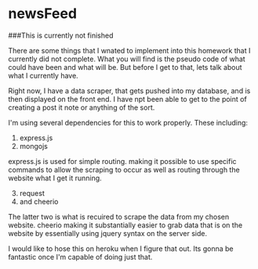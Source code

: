 # newsFeed

###This is currently not finished 

There are some things that I wnated to implement into this homework that I currently did not complete. What you will find is the pseudo code of what could have been and what will be. But before I get to that, lets talk about what I currently have. 

Right now, I have a data scraper, that gets pushed into my database, and is then displayed on the front end. I have npt been able to get to the point of creating a post it note or anything of the sort. 

I'm using several dependencies for this to work properly. These including: 

1. express.js
2. mongojs
 
 express.js is used for simple routing. making it possible to use specific commands to allow the scraping to occur as well as routing through the website what I get it running.

3. request
4. and cheerio

The latter two is what is recuired to scrape the data from my chosen website. cheerio making it substantially easier to grab data that is on the website by essentially using jquery syntax on the server side.


I would like to hose this on heroku when I figure that out. Its gonna be fantastic once I'm capable of doing just that. 